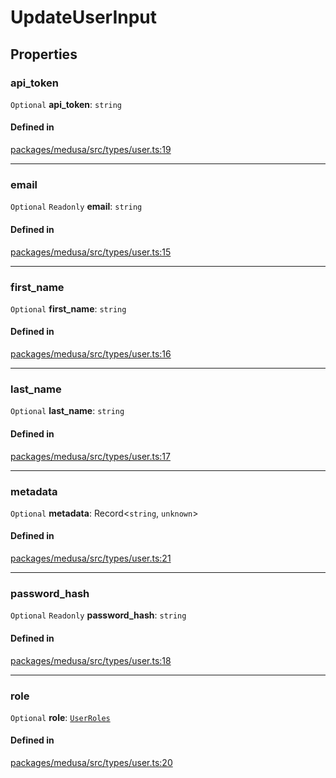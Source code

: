 # UpdateUserInput

## Properties

### api\_token

 `Optional` **api\_token**: `string`

#### Defined in

[packages/medusa/src/types/user.ts:19](https://github.com/medusajs/medusa/blob/e39010127/packages/medusa/src/types/user.ts#L19)

___

### email

 `Optional` `Readonly` **email**: `string`

#### Defined in

[packages/medusa/src/types/user.ts:15](https://github.com/medusajs/medusa/blob/e39010127/packages/medusa/src/types/user.ts#L15)

___

### first\_name

 `Optional` **first\_name**: `string`

#### Defined in

[packages/medusa/src/types/user.ts:16](https://github.com/medusajs/medusa/blob/e39010127/packages/medusa/src/types/user.ts#L16)

___

### last\_name

 `Optional` **last\_name**: `string`

#### Defined in

[packages/medusa/src/types/user.ts:17](https://github.com/medusajs/medusa/blob/e39010127/packages/medusa/src/types/user.ts#L17)

___

### metadata

 `Optional` **metadata**: Record<`string`, `unknown`\>

#### Defined in

[packages/medusa/src/types/user.ts:21](https://github.com/medusajs/medusa/blob/e39010127/packages/medusa/src/types/user.ts#L21)

___

### password\_hash

 `Optional` `Readonly` **password\_hash**: `string`

#### Defined in

[packages/medusa/src/types/user.ts:18](https://github.com/medusajs/medusa/blob/e39010127/packages/medusa/src/types/user.ts#L18)

___

### role

 `Optional` **role**: [`UserRoles`](../enums/UserRoles.md)

#### Defined in

[packages/medusa/src/types/user.ts:20](https://github.com/medusajs/medusa/blob/e39010127/packages/medusa/src/types/user.ts#L20)
